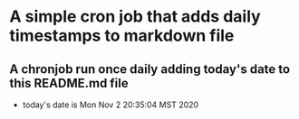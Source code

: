 A simple cron job that adds daily timestamps to markdown file
============================================================
## A chronjob run once daily adding today's date to this README.md file
* today's date is Mon Nov  2 20:35:04 MST 2020
